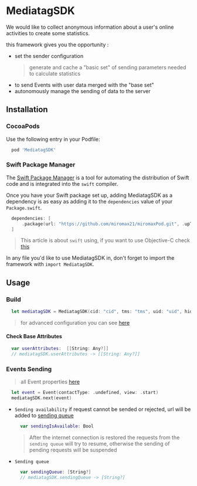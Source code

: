 
# MediatagSDK
We would like to collect anonymous information about a user's online activities to create some statistics. 

this framework gives you the opportunity :
- set the sender configuration
  > generate and cache a "basic set" of sending parameters needed to calculate statistics
- to send Events with user data merged with the "base set"
- autonomously manage the sending of data to the server

## Installation

### CocoaPods

Use the following entry in your Podfile:

```rb
  pod 'MediatagSDK'
```

### Swift Package Manager

The [Swift Package Manager](https://swift.org/package-manager/) is a tool for automating the distribution of Swift code and is integrated into the `swift` compiler. 

Once you have your Swift package set up, adding MediatagSDK as a dependency is as easy as adding it to the `dependencies` value of your `Package.swift`.

```swift
  dependencies: [
      .package(url: "https://github.com/miromax21/miromaxPod.git", .upToNextMajor(from: "0.1.1"))
  ]
```
> This article is about `swift` using, if you want to use Objective-C check [this](https://github.com/miromax21/miromaxPod/blob/master/Sources/NS/Readme.ns.md)

In any file you'd like to use MediatagSDK in, don't forget to
import the framework with `import MediatagSDK`.

## Usage
### Build
```swift
  let mediatagSDK = MediatagSDK(cid: "cid", tms: "tms", uid: "uid", hid: "hid", uidc: 3123)
```
> for advanced configuration you can see [here](https://github.com/miromax21/miromaxPod/blob/master/Sources/Readme.advanced.md)
#### Check Base Attributes
  ```swift
    var userAttributes:  [[String: Any?]]
    // mediatagSDK.userAttributes -> [[String: Any?]] 
  ```

### Events Sending
> all Event properties [here](https://github.com/miromax21/miromaxPod/blob/master/Sources/models/Event.swift)
```swift
  let event = Event(contactType: .undefined, view: .start)
  mediatagSDK.next(event)
```

- `Sending availability` 
  if request cannot be sended or rejected, url will be added to [sending queue](https://github.com/miromax21/miromaxPod#sending-queue) 
  ```swift 
    var sendingIsAvailable: Bool
  ```

  > After the internet connection is restored  the requests from the `sending queue` will try to resume, otherwise the sending of pending requests will be suspended
  
- `Sending queue`
  ```swift
    var sendingQueue: [String?]
    // mediatagSDK.sendingQueue -> [String?]
  ```
  
